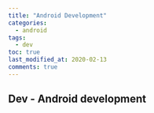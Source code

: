 ```yaml
---
title: "Android Development"
categories:
  - android
tags:
  - dev
toc: true
last_modified_at: 2020-02-13
comments: true
---
```


## Dev - Android development